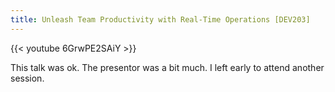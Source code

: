 ```yaml
---
title: Unleash Team Productivity with Real-Time Operations [DEV203]
---
```

{{< youtube 6GrwPE2SAiY >}}

This talk was ok. The presentor was a bit much. I left early to attend another session.